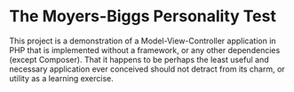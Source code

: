 # The Moyers-Biggs Personality Test

This project is a demonstration of a Model-View-Controller application in PHP that is implemented without a framework, 
or any other dependencies (except Composer). That it happens to be perhaps the least useful and necessary application 
ever conceived should not detract from its charm, or utility as a learning exercise.
